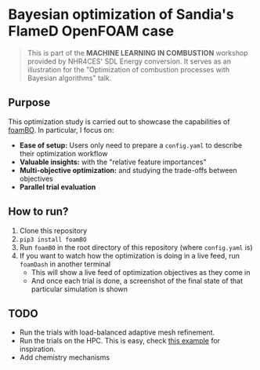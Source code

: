 # Bayesian optimization of Sandia's FlameD OpenFOAM case

> This is part of the **MACHINE LEARNING IN COMBUSTION** workshop provided by NHR4CES' SDL Energy conversion.
> It serves as an illustration for the "Optimization of combustion processes with Bayesian algorithms" talk.

## Purpose

This optimization study is carried out to showcase the capabilities of [foamBO](https://github.com/FoamScience/OpenFOAM-Multi-Objective-Optimization). In particular, I focus on:
- **Ease of setup:** Users only need to prepare a `config.yaml` to describe their optimization workflow
- **Valuable insights:** with the "relative feature importances" 
- **Multi-objective optimization:** and studying the trade-offs between objectives
- **Parallel trial evaluation**

## How to run?

1. Clone this repository
2. `pip3 install foamBO`
3. Run `foamBO` in the root directory of this repository (where `config.yaml` is)
4. If you want to watch how the optimization is doing in a live feed, run `foamDash` in another terminal
   - This will show a live feed of optimization objectives as they come in
   - And once each trial is done, a screenshot of the final state of that particular simulation is shown

## TODO

- Run the trials with load-balanced adaptive mesh refinement.
- Run the trials on the HPC. This is easy, check [this example](https://github.com/FoamScience/OpenFOAM-Multi-Objective-Optimization/tree/main/examples/slurm) for inspiration.
- Add chemistry mechanisms
